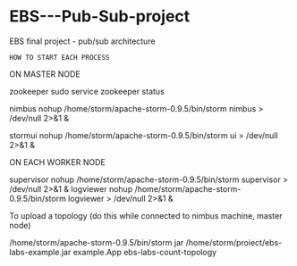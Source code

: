 # EBS---Pub-Sub-project
EBS final project - pub/sub architecture

    HOW TO START EACH PROCESS

   ON MASTER NODE
  
zookeeper          sudo service zookeeper status

nimbus             nohup /home/storm/apache-storm-0.9.5/bin/storm nimbus > /dev/null 2>&1 &

stormui            nohup /home/storm/apache-storm-0.9.5/bin/storm ui > /dev/null 2>&1 &

  
  ON EACH WORKER NODE
  
supervisor         nohup /home/storm/apache-storm-0.9.5/bin/storm supervisor > /dev/null 2>&1 &
logviewer          nohup /home/storm/apache-storm-0.9.5/bin/storm logviewer > /dev/null 2>&1 &





To upload a topology (do this while connected to nimbus machine, master node)

/home/storm/apache-storm-0.9.5/bin/storm jar /home/storm/proiect/ebs-labs-example.jar example.App ebs-labs-count-topology
